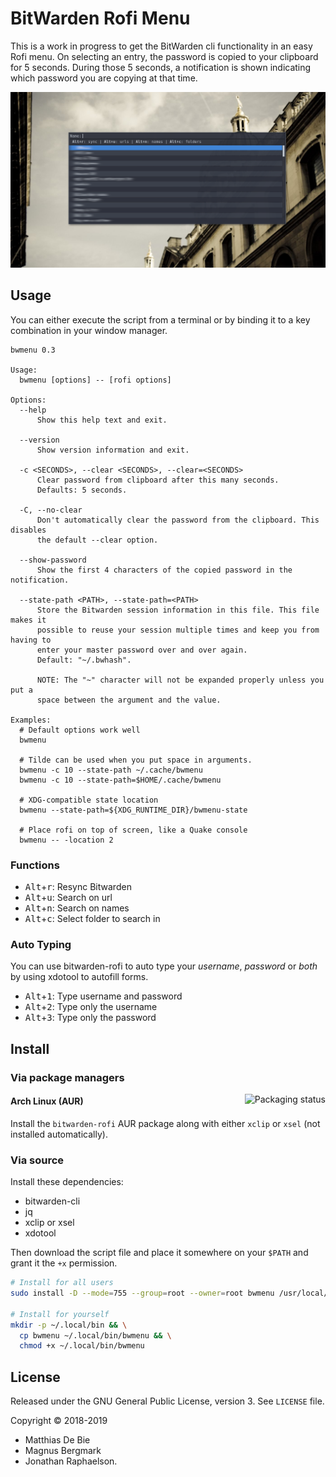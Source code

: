 # BitWarden Rofi Menu

This is a work in progress to get the BitWarden cli functionality in an easy Rofi menu.
On selecting an entry, the password is copied to your clipboard for 5 seconds.
During those 5 seconds, a notification is shown indicating which password you
are copying at that time.

![bitwarden-rofi](img/screenshot1.png)

## Usage

You can either execute the script from a terminal or by binding it to a key
combination in your window manager.

```
bwmenu 0.3

Usage:
  bwmenu [options] -- [rofi options]

Options:
  --help
      Show this help text and exit.

  --version
      Show version information and exit.

  -c <SECONDS>, --clear <SECONDS>, --clear=<SECONDS>
      Clear password from clipboard after this many seconds.
      Defaults: 5 seconds.

  -C, --no-clear
      Don't automatically clear the password from the clipboard. This disables
      the default --clear option.

  --show-password
      Show the first 4 characters of the copied password in the notification.

  --state-path <PATH>, --state-path=<PATH>
      Store the Bitwarden session information in this file. This file makes it
      possible to reuse your session multiple times and keep you from having to
      enter your master password over and over again.
      Default: "~/.bwhash".

      NOTE: The "~" character will not be expanded properly unless you put a
      space between the argument and the value.

Examples:
  # Default options work well
  bwmenu

  # Tilde can be used when you put space in arguments.
  bwmenu -c 10 --state-path ~/.cache/bwmenu
  bwmenu -c 10 --state-path=$HOME/.cache/bwmenu

  # XDG-compatible state location
  bwmenu --state-path=${XDG_RUNTIME_DIR}/bwmenu-state

  # Place rofi on top of screen, like a Quake console
  bwmenu -- -location 2
```


### Functions

  - <kbd>Alt</kbd>+<kbd>r</kbd>: Resync Bitwarden
  - <kbd>Alt</kbd>+<kbd>u</kbd>: Search on url
  - <kbd>Alt</kbd>+<kbd>n</kbd>: Search on names
  - <kbd>Alt</kbd>+<kbd>c</kbd>: Select folder to search in

### Auto Typing
You can use bitwarden-rofi to auto type your *username*, *password* or *both* by using xdotool to autofill forms.
  - <kbd>Alt</kbd>+<kbd>1</kbd>: Type username and password
  - <kbd>Alt</kbd>+<kbd>2</kbd>: Type only the username
  - <kbd>Alt</kbd>+<kbd>3</kbd>: Type only the password


## Install

### Via package managers

<a href="https://repology.org/metapackage/bitwarden-rofi/versions">
  <img src="https://repology.org/badge/vertical-allrepos/bitwarden-rofi.svg" alt="Packaging status" align="right">
</a>

#### Arch Linux (AUR)

Install the `bitwarden-rofi` AUR package along with either `xclip` or `xsel`
(not installed automatically).

### Via source

Install these dependencies:

- bitwarden-cli
- jq
- xclip or xsel
- xdotool

Then download the script file and place it somewhere on your `$PATH` and grant it
the `+x` permission.

```bash
# Install for all users
sudo install -D --mode=755 --group=root --owner=root bwmenu /usr/local/bin/bwmenu

# Install for yourself
mkdir -p ~/.local/bin && \
  cp bwmenu ~/.local/bin/bwmenu && \
  chmod +x ~/.local/bin/bwmenu
```

## License

Released under the GNU General Public License, version 3. See `LICENSE` file.

Copyright © 2018-2019
  * Matthias De Bie
  * Magnus Bergmark
  * Jonathan Raphaelson.
